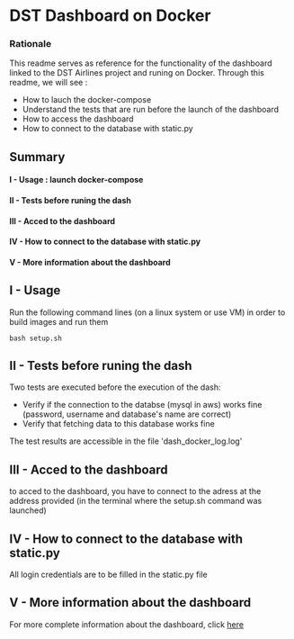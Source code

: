 # DST Dashboard on Docker

### Rationale
This readme serves as reference for the functionality of the dashboard linked to the DST Airlines project and runing on Docker.
Through this readme, we will see :
- How to lauch the docker-compose
- Understand the tests that are run before the launch of the dashboard
- How to access the dashboard
- How to connect to the database with static.py

## Summary
#### I - Usage : launch docker-compose
#### II - Tests before runing the dash
#### III - Acced to the dashboard
#### IV - How to connect to the database with static.py
#### V - More information about the dashboard

## I - Usage

Run the following command lines (on a linux system or use VM) in order to build images and run them
```
bash setup.sh
```

## II - Tests before runing the dash
Two tests are executed before the execution of the dash:
- Verify if the connection to the databse (mysql in aws) works fine (password, username and database's name are correct)
- Verify that fetching data to this database works fine

The test results are accessible in the file 'dash_docker_log.log'

## III - Acced to the dashboard

to acced to the dashboard, you have to connect to the adress at the address provided (in the terminal where the setup.sh command was launched)

## IV - How to connect to the database with static.py
All login credentials are to be filled in the static.py file

## V - More information about the dashboard
For more complete information about the dashboard, click [here](../dst_dashboard/README.md)
